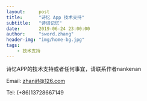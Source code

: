 ```yaml
---
layout:     post
title:      "诗忆 App 技术支持"
subtitle:   "诗词记忆"
date:       2019-06-24 23:00:00
author:     "sword.zhang"
header-img: "img/home-bg.jpg"
tags:
    - 技术支持
---
```



诗忆APP的技术支持或者任何事宜，请联系作者nankenan


Email: zhanjif@126.com


Tel:   (+86)13728667149
